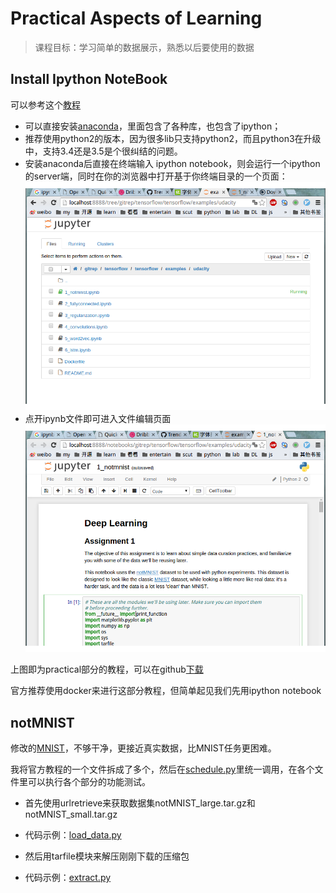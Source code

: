 # Practical Aspects of Learning

> 课程目标：学习简单的数据展示，熟悉以后要使用的数据

## Install Ipython NoteBook

可以参考这个[教程](http://opentechschool.github.io/python-data-intro/core/notebook.html)

- 可以直接安装[anaconda](https://www.continuum.io/downloads)，里面包含了各种库，也包含了ipython；
- 推荐使用python2的版本，因为很多lib只支持python2，而且python3在升级中，支持3.4还是3.5是个很纠结的问题。
- 安装anaconda后直接在终端输入 ipython notebook，则会运行一个ipython的server端，同时在你的浏览器中打开基于你终端目录的一个页面：
![](../../res/ipython_start.png)
- 点开ipynb文件即可进入文件编辑页面
![](../../res/ipynb.png)

上图即为practical部分的教程，可以在github[下载](https://github.com/tensorflow/tensorflow/tree/master/tensorflow/examples/udacity)

官方推荐使用docker来进行这部分教程，但简单起见我们先用ipython notebook

## notMNIST

修改的[MNIST](http://yann.lecun.com/exdb/mnist/)，不够干净，更接近真实数据，比MNIST任务更困难。

我将官方教程的一个文件拆成了多个，然后在[schedule.py](../../src/assign_1/schedule.py)里统一调用，在各个文件里可以执行各个部分的功能测试。

- 首先使用urlretrieve来获取数据集notMNIST_large.tar.gz和notMNIST_small.tar.gz
- 代码示例：[load_data.py](../../src/assign_1/load_data.py)

- 然后用tarfile模块来解压刚刚下载的压缩包
- 代码示例：[extract.py](../../src/assign_1/extract.py)
